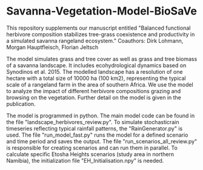 # Savanna-Vegetation-Model-BioSaVe

This repository supplements our manuscript entitled "Balanced functional herbivore composition stabilizes tree-grass coexistence and productivity in a simulated savanna rangeland ecosystem."
Coauthors: Dirk Lohmann, Morgan Hauptfleisch, Florian Jeltsch

The model simulates grass and tree cover as well as grass and tree biomass of a savanna landscape. It includes ecohydrological dynamics based on Synodinos et al. 2015. The modelled landscape has a resolution of one hectare with a total size of 10000 ha (100 km2), representing the typical scale of a rangeland farm in the area of southern Africa. We use the model to analyze the impact of different herbivore compositions grazing and browsing on the vegetation. Further detail on the model is given in the publication.  

The model is programmed in python. The main model code can be found in the file "landscape_herbivores_review.py". To simulate stochasticrain timeseries reflecting typical rainfall patterns, the "RainGenerator.py" is used. The file "run_model_fast.py" runs the model for a defined scenario and time period and saves the output. The file "run_scenarios_all_review.py" is responsible for creating scenarios and can run them in parallel. To calculate specific Etosha Heights scenarios (study area in northern Namibia), the initialization file "EH_Initialisation.npy" is needed.
